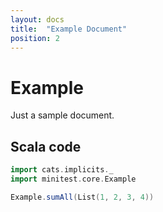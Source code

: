 ```yaml
---
layout: docs
title:  "Example Document"
position: 2
---
```


# Example

Just a sample document.

## Scala code

```scala mdoc:silent
import cats.implicits._
import minitest.core.Example

Example.sumAll(List(1, 2, 3, 4))
```
